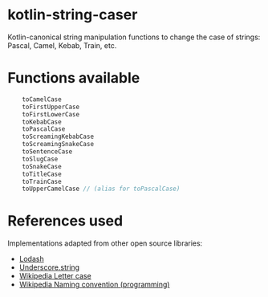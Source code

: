 # kotlin-string-caser

Kotlin-canonical string manipulation functions to change the case of strings: Pascal, Camel, Kebab, Train, etc.

# Functions available

```kotlin
    toCamelCase 
    toFirstUpperCase
    toFirstLowerCase
    toKebabCase
    toPascalCase
    toScreamingKebabCase
    toScreamingSnakeCase
    toSentenceCase
    toSlugCase
    toSnakeCase
    toTitleCase
    toTrainCase
    toUpperCamelCase // (alias for toPascalCase)
```

# References used

Implementations adapted from other open source libraries:

* [Lodash](https://lodash.com/)
* [Underscore.string](https://gabceb.github.io/underscore.string.site)
* [Wikipedia Letter case](https://en.wikipedia.org/wiki/Letter_case)
* [Wikipedia Naming convention (programming)](https://en.wikipedia.org/wiki/Naming_convention_(programming))
